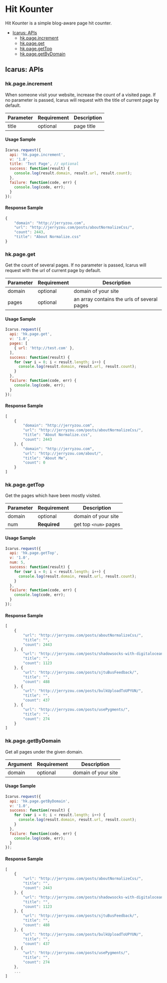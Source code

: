 # Hit Kounter

Hit Kounter is a simple blog-aware page hit counter.

- [Icarus: APIs](#icarus-apis)
    - [hk.page.increment](#hkpageincrement)
    - [hk.page.get](#hkpageget)
    - [hk.page.getTop](#hkpagegettop)
    - [hk.page.getByDomain](#hkpagegetbydomain)

## Icarus: APIs

### hk.page.increment

When someone visit your website, increase the count of a visited page.
If no parameter is passed, Icarus will request with the title of current page by default.

| Parameter | Requirement | Description |
| ------ | --- | --- |
| title  | optional | page title |

#### Usage Sample

```javascript
Icarus.request({
  api: 'hk.page.increment',
  v: '1.0',
  title: 'Test Page', // optional
  success: function(result) {
    console.log(result.domain, result.url, result.count);
  },
  failure: function(code, err) {
    console.log(code, err);
  }
});
```

#### Response Sample

```javascript
{
    "domain": "http://jerryzou.com",
    "url": "http://jerryzou.com/posts/aboutNormalizeCss/",
    "count": 2443,
    "title": "About Normalize.css"
}
```

### hk.page.get

Get the count of several pages.
If no parameter is passed, Icarus will request with the url of current page by default.

| Parameter | Requirement | Description |
| ------ | --- | --- |
| domain | optional | domain of your site |
| pages | optional | an array contains the urls of several pages |


#### Usage Sample

```javascript
Icarus.request({
  api: 'hk.page.get',
  v: '1.0',
  pages: [
    { url: 'http://test.com' },
  ],
  success: function(result) {
    for (var i = 0; i < result.length; i++) {
      console.log(result.domain, result.url, result.count);
    }
  },
  failure: function(code, err) {
    console.log(code, err);
  }
});
```


#### Response Sample

```javascript
[
    {
        "domain": "http://jerryzou.com",
        "url": "http://jerryzou.com/posts/aboutNormalizeCss/",
        "title": "About Normalize.css",
        "count": 2443
    }, {
        "domain": "http://jerryzou.com",
        "url": "http://jerryzou.com/about/",
        "title": "About Me",
        "count": 0
    }
]
```

### hk.page.getTop

Get the pages which have been mostly visited.

| Parameter | Requirement | Description |
| ------ | --- | --- |
| domain | optional | domain of your site |
| num | **Required** | get top `<num>` pages  |

#### Usage Sample

```javascript
Icarus.request({
  api: 'hk.page.getTop',
  v: '1.0',
  num: 5,
  success: function(result) {
    for (var i = 0; i < result.length; i++) {
      console.log(result.domain, result.url, result.count);
    }
  },
  failure: function(code, err) {
    console.log(code, err);
  }
});
```

#### Response Sample

```javascript
[
    {
        "url": "http://jerryzou.com/posts/aboutNormalizeCss/",
        "title": "",
        "count": 2443
    }, {
        "url": "http://jerryzou.com/posts/shadowsocks-with-digitalocean/",
        "title": "",
        "count": 1123
    }, {
        "url": "http://jerryzou.com/posts/sjtuBusFeedback/",
        "title": "",
        "count": 488
    }, {
        "url": "http://jerryzou.com/posts/bulkUploadToUPYUN/",
        "title": "",
        "count": 437
    }, {
        "url": "http://jerryzou.com/posts/usePygments/",
        "title": "",
        "count": 274
    }
]
```

### hk.page.getByDomain

Get all pages under the given domain.

| Argument | Requirement | Description |
| ------ | --- | --- |
| domain | optional | domain of your site |

#### Usage Sample

```javascript
Icarus.request({
  api: 'hk.page.getByDomain',
  v: '1.0',
  success: function(result) {
    for (var i = 0; i < result.length; i++) {
      console.log(result.domain, result.url, result.count);
    }
  },
  failure: function(code, err) {
    console.log(code, err);
  }
});
```

#### Response Sample

```javascript
[
    {
        "url": "http://jerryzou.com/posts/aboutNormalizeCss/",
        "title": "",
        "count": 2443
    }, {
        "url": "http://jerryzou.com/posts/shadowsocks-with-digitalocean/",
        "title": "",
        "count": 1123
    }, {
        "url": "http://jerryzou.com/posts/sjtuBusFeedback/",
        "title": "",
        "count": 488
    }, {
        "url": "http://jerryzou.com/posts/bulkUploadToUPYUN/",
        "title": "",
        "count": 437
    }, {
        "url": "http://jerryzou.com/posts/usePygments/",
        "title": "",
        "count": 274
    },
    ...
]
```
